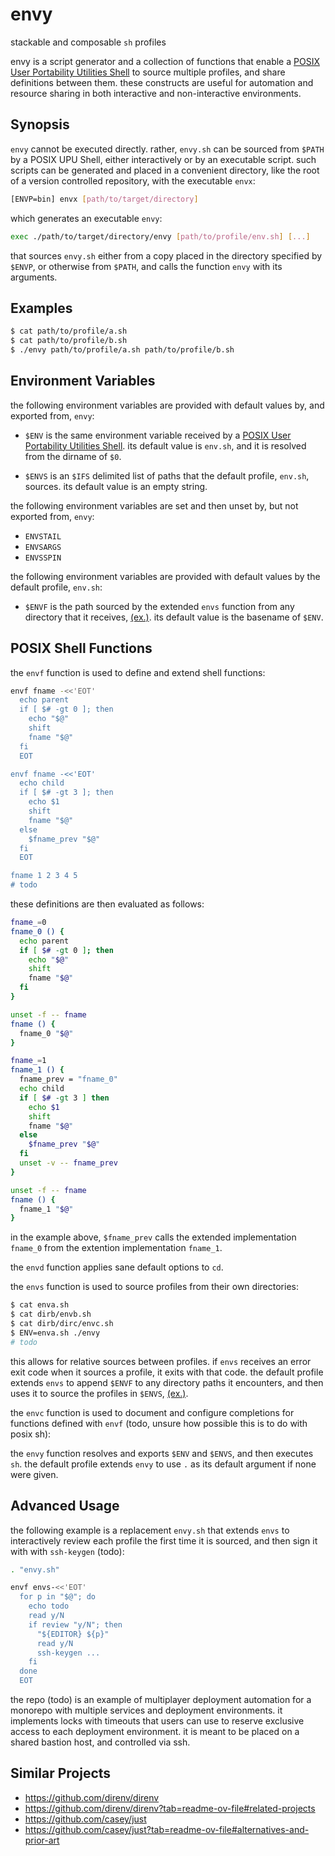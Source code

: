 # envy
stackable and composable `sh` profiles

envy is a script generator and a collection of functions that enable a [POSIX User Portability Utilities Shell](https://pubs.opengroup.org/onlinepubs/9799919799/utilities/sh.html) to source multiple profiles, and share definitions between them.
these constructs are useful for automation and resource sharing in both interactive and non-interactive environments.

## Synopsis

`envy` cannot be executed directly. rather, `envy.sh` can be sourced from `$PATH` by a POSIX UPU Shell, either interactively or by an executable script.
such scripts can be generated and placed in a convenient directory, like the root of a version controlled repository, with the executable `envx`:

```sh
[ENVP=bin] envx [path/to/target/directory]
```

which generates an executable `envy`:

```sh
exec ./path/to/target/directory/envy [path/to/profile/env.sh] [...]
```

that sources `envy.sh` either from a copy placed in the directory specified by `$ENVP`, or otherwise from `$PATH`, and calls the function `envy` with its arguments.

## Examples

```sh
$ cat path/to/profile/a.sh
$ cat path/to/profile/b.sh
$ ./envy path/to/profile/a.sh path/to/profile/b.sh
```

## Environment Variables

the following environment variables are provided with default values by, and exported from, `envy`:

* `$ENV` is the same environment variable received by a [POSIX User Portability Utilities Shell](https://pubs.opengroup.org/onlinepubs/9799919799/utilities/sh.html). its default value is `env.sh`, and it is resolved from the dirname of `$0`.

* `$ENVS` is an `$IFS` delimited list of paths that the default profile, `env.sh`, sources. its default value is an empty string.

the following environment variables are set and then unset by, but not exported from, `envy`:

* `ENVSTAIL`
* `ENVSARGS`
* `ENVSSPIN`

the following environment variables are provided with default values by the default profile, `env.sh`:

* `$ENVF` is the path sourced by the extended `envs` function from any directory that it receives, [(ex.)](https://github.com/MayCXC/envy/blob/master/env.sh). its default value is the basename of `$ENV`.

## POSIX Shell Functions

the `envf` function is used to define and extend shell functions:

```sh
envf fname -<<'EOT'
  echo parent
  if [ $# -gt 0 ]; then
    echo "$@"
    shift
    fname "$@"
  fi
  EOT

envf fname -<<'EOT'
  echo child
  if [ $# -gt 3 ]; then
    echo $1
    shift
    fname "$@"
  else
    $fname_prev "$@"
  fi
  EOT

fname 1 2 3 4 5
# todo
```

these definitions are then evaluated as follows:

```sh
fname_=0
fname_0 () {
  echo parent
  if [ $# -gt 0 ]; then
    echo "$@"
    shift
    fname "$@"
  fi
}

unset -f -- fname
fname () {
  fname_0 "$@"
}

fname_=1
fname_1 () {
  fname_prev = "fname_0"
  echo child
  if [ $# -gt 3 ] then
    echo $1
    shift
    fname "$@"
  else
    $fname_prev "$@"
  fi
  unset -v -- fname_prev
}

unset -f -- fname
fname () {
  fname_1 "$@"
}
```

in the example above, `$fname_prev` calls the extended implementation `fname_0` from the extention implementation `fname_1`.

the `envd` function applies sane default options to `cd`.

the `envs` function is used to source profiles from their own directories:

```sh
$ cat enva.sh
$ cat dirb/envb.sh
$ cat dirb/dirc/envc.sh
$ ENV=enva.sh ./envy
# todo
```

this allows for relative sources between profiles.
if `envs` receives an error exit code when it sources a profile, it exits with that code.
the default profile extends `envs` to append `$ENVF` to any directory paths it encounters, and then uses it to source the profiles in `$ENVS`, [(ex.)](https://github.com/MayCXC/envy/blob/master/env.sh).

the `envc` function is used to document and configure completions for functions defined with `envf` (todo, unsure how possible this is to do with posix sh):

the `envy` function resolves and exports `$ENV` and `$ENVS`, and then executes `sh`. the default profile extends `envy` to use `.` as its default argument if none were given.

## Advanced Usage

the following example is a replacement `envy.sh` that extends `envs` to interactively review each profile the first time it is sourced, and then sign it with with `ssh-keygen` (todo):

```sh
. "envy.sh"

envf envs-<<'EOT'
  for p in "$@"; do
    echo todo
    read y/N
    if review "y/N"; then
      "${EDITOR} ${p}"
      read y/N
      ssh-keygen ...
    fi
  done
  EOT
```

the repo (todo) is an example of multiplayer deployment automation for a monorepo with multiple services and deployment environments.
it implements locks with timeouts that users can use to reserve exclusive access to each deployment environment.
it is meant to be placed on a shared bastion host, and controlled via ssh.

## Similar Projects

- https://github.com/direnv/direnv
- https://github.com/direnv/direnv?tab=readme-ov-file#related-projects
- https://github.com/casey/just
- https://github.com/casey/just?tab=readme-ov-file#alternatives-and-prior-art
